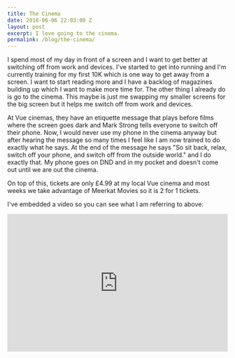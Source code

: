 ```yaml
---
title: The Cinema
date: 2018-06-06 22:03:00 Z
layout: post
excerpt: I love going to the cinema.
permalink: /blog/the-cinema/
---
```


I spend most of my day in front of a screen and I want to get better at switching off from work and devices. I've started to get into running and I'm currently training for my first 10K which is one way to get away from a screen. I want to start reading more and I have a backlog of magazines building up which I want to make more time for. The other thing I already do is go to the cinema. This maybe is just me swapping my smaller screens for the big screen but it helps me switch off from work and devices.

At Vue cinemas, they have an etiquette message that plays before films where the screen goes dark and Mark Strong tells everyone to switch off their phone. Now, I would never use my phone in the cinema anyway but after hearing the message so many times I feel like I am now trained to do exactly what he says. At the end of the message he says "So sit back, relax, switch off your phone, and switch off from the outside world." and I do exactly that. My phone goes on DND and in my pocket and doesn't come out until we are out the cinema.

On top of this, tickets are only £4.99 at my local Vue cinema and most weeks we take advantage of Meerkat Movies so it is 2 for 1 tickets.

I've embedded a video so you can see what I am referring to above:

<iframe style="max-width: 560px; width: 100%;" height="315" src="https://www.youtube.com/embed/m3ZUFixrby8" frameborder="0" allow="autoplay; encrypted-media" allowfullscreen></iframe>
